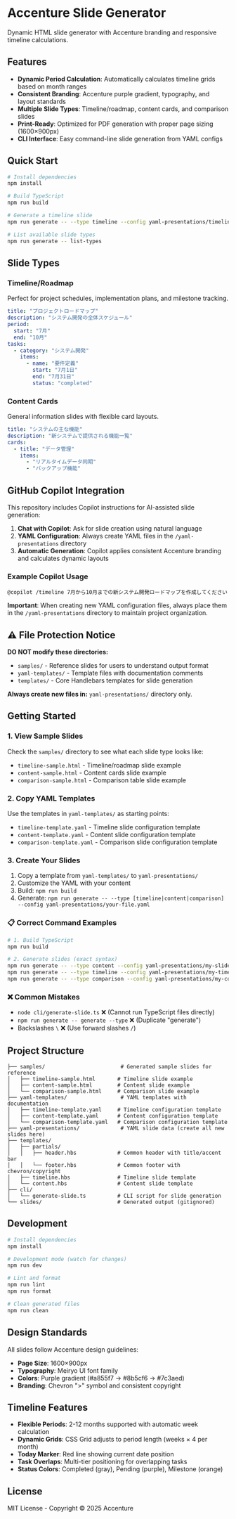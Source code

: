 # Accenture Slide Generator

Dynamic HTML slide generator with Accenture branding and responsive timeline calculations.

## Features

- **Dynamic Period Calculation**: Automatically calculates timeline grids based on month ranges
- **Consistent Branding**: Accenture purple gradient, typography, and layout standards
- **Multiple Slide Types**: Timeline/roadmap, content cards, and comparison slides
- **Print-Ready**: Optimized for PDF generation with proper page sizing (1600×900px)
- **CLI Interface**: Easy command-line slide generation from YAML configs

## Quick Start

```bash
# Install dependencies
npm install

# Build TypeScript
npm run build

# Generate a timeline slide
npm run generate -- --type timeline --config yaml-presentations/timeline.yaml

# List available slide types
npm run generate -- list-types
```

## Slide Types

### Timeline/Roadmap
Perfect for project schedules, implementation plans, and milestone tracking.

```yaml
title: "プロジェクトロードマップ"
description: "システム開発の全体スケジュール"
period:
  start: "7月"
  end: "10月"
tasks:
  - category: "システム開発"
    items:
      - name: "要件定義"
        start: "7月1日"
        end: "7月31日"
        status: "completed"
```

### Content Cards
General information slides with flexible card layouts.

```yaml
title: "システムの主な機能"
description: "新システムで提供される機能一覧"
cards:
  - title: "データ管理"
    items:
      - "リアルタイムデータ同期"
      - "バックアップ機能"
```

## GitHub Copilot Integration

This repository includes Copilot instructions for AI-assisted slide generation:

1. **Chat with Copilot**: Ask for slide creation using natural language
2. **YAML Configuration**: Always create YAML files in the `/yaml-presentations` directory
3. **Automatic Generation**: Copilot applies consistent Accenture branding and calculates dynamic layouts

### Example Copilot Usage

```
@copilot /timeline 7月から10月までの新システム開発ロードマップを作成してください
```

**Important**: When creating new YAML configuration files, always place them in the `/yaml-presentations` directory to maintain project organization.

## ⚠️ File Protection Notice

**DO NOT modify these directories:**
- `samples/` - Reference slides for users to understand output format
- `yaml-templates/` - Template files with documentation comments
- `templates/` - Core Handlebars templates for slide generation

**Always create new files in:** `yaml-presentations/` directory only.

## Getting Started

### 1. View Sample Slides
Check the `samples/` directory to see what each slide type looks like:
- `timeline-sample.html` - Timeline/roadmap slide example
- `content-sample.html` - Content cards slide example  
- `comparison-sample.html` - Comparison table slide example

### 2. Copy YAML Templates
Use the templates in `yaml-templates/` as starting points:
- `timeline-template.yaml` - Timeline slide configuration template
- `content-template.yaml` - Content slide configuration template
- `comparison-template.yaml` - Comparison slide configuration template

### 3. Create Your Slides
1. Copy a template from `yaml-templates/` to `yaml-presentations/`
2. Customize the YAML with your content
3. Build: `npm run build`
4. Generate: `npm run generate -- --type [timeline|content|comparison] --config yaml-presentations/your-file.yaml`

### 📋 Correct Command Examples
```bash
# 1. Build TypeScript
npm run build

# 2. Generate slides (exact syntax)
npm run generate -- --type content --config yaml-presentations/my-slide.yaml
npm run generate -- --type timeline --config yaml-presentations/my-timeline.yaml
npm run generate -- --type comparison --config yaml-presentations/my-comparison.yaml
```

### ❌ Common Mistakes
- `node cli/generate-slide.ts` ❌ (Cannot run TypeScript files directly)
- `npm run generate -- generate --type` ❌ (Duplicate "generate")
- Backslashes `\` ❌ (Use forward slashes `/`)

## Project Structure

```
├── samples/                        # Generated sample slides for reference
│   ├── timeline-sample.html       # Timeline slide example
│   ├── content-sample.html        # Content slide example
│   └── comparison-sample.html     # Comparison slide example
├── yaml-templates/                 # YAML templates with documentation
│   ├── timeline-template.yaml     # Timeline configuration template
│   ├── content-template.yaml      # Content configuration template
│   └── comparison-template.yaml   # Comparison configuration template
├── yaml-presentations/             # YAML slide data (create all new slides here)
├── templates/
│   ├── partials/
│   │   ├── header.hbs             # Common header with title/accent bar
│   │   └── footer.hbs             # Common footer with chevron/copyright
│   ├── timeline.hbs               # Timeline slide template
│   └── content.hbs                # Content slide template
├── cli/
│   └── generate-slide.ts          # CLI script for slide generation
└── slides/                        # Generated output (gitignored)
```

## Development

```bash
# Install dependencies
npm install

# Development mode (watch for changes)
npm run dev

# Lint and format
npm run lint
npm run format

# Clean generated files
npm run clean
```

## Design Standards

All slides follow Accenture design guidelines:
- **Page Size**: 1600×900px
- **Typography**: Meiryo UI font family
- **Colors**: Purple gradient (#a855f7 → #8b5cf6 → #7c3aed)
- **Branding**: Chevron ">" symbol and consistent copyright

## Timeline Features

- **Flexible Periods**: 2-12 months supported with automatic week calculation
- **Dynamic Grids**: CSS Grid adjusts to period length (weeks × 4 per month)
- **Today Marker**: Red line showing current date position
- **Task Overlaps**: Multi-tier positioning for overlapping tasks
- **Status Colors**: Completed (gray), Pending (purple), Milestone (orange)

## License

MIT License - Copyright © 2025 Accenture